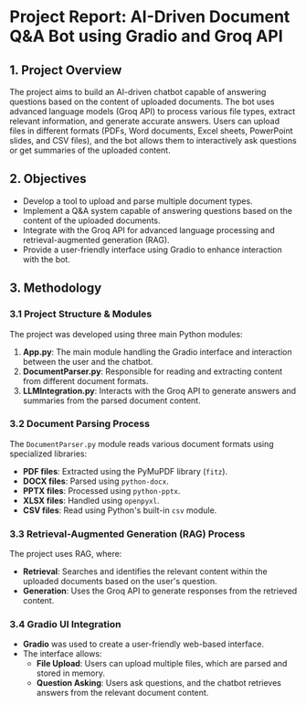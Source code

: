 # Project Report: AI-Driven Document Q&A Bot using Gradio and Groq API

## 1. Project Overview
The project aims to build an AI-driven chatbot capable of answering questions based on the content of uploaded documents. The bot uses advanced language models (Groq API) to process various file types, extract relevant information, and generate accurate answers. Users can upload files in different formats (PDFs, Word documents, Excel sheets, PowerPoint slides, and CSV files), and the bot allows them to interactively ask questions or get summaries of the uploaded content.

## 2. Objectives
- Develop a tool to upload and parse multiple document types.
- Implement a Q&A system capable of answering questions based on the content of the uploaded documents.
- Integrate with the Groq API for advanced language processing and retrieval-augmented generation (RAG).
- Provide a user-friendly interface using Gradio to enhance interaction with the bot.

## 3. Methodology

### 3.1 Project Structure & Modules
The project was developed using three main Python modules:
1. **App.py**: The main module handling the Gradio interface and interaction between the user and the chatbot.
2. **DocumentParser.py**: Responsible for reading and extracting content from different document formats.
3. **LLMIntegration.py**: Interacts with the Groq API to generate answers and summaries from the parsed document content.

### 3.2 Document Parsing Process
The `DocumentParser.py` module reads various document formats using specialized libraries:
- **PDF files**: Extracted using the PyMuPDF library (`fitz`).
- **DOCX files**: Parsed using `python-docx`.
- **PPTX files**: Processed using `python-pptx`.
- **XLSX files**: Handled using `openpyxl`.
- **CSV files**: Read using Python's built-in `csv` module.

### 3.3 Retrieval-Augmented Generation (RAG) Process
The project uses RAG, where:
- **Retrieval**: Searches and identifies the relevant content within the uploaded documents based on the user's question.
- **Generation**: Uses the Groq API to generate responses from the retrieved content.

### 3.4 Gradio UI Integration
- **Gradio** was used to create a user-friendly web-based interface.
- The interface allows:
  - **File Upload**: Users can upload multiple files, which are parsed and stored in memory.
  - **Question Asking**: Users ask questions, and the chatbot retrieves answers from the relevant document content.

